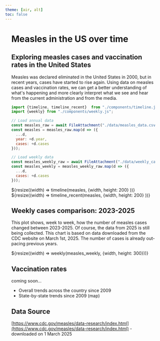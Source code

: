 ```yaml
---
theme: [air, alt]
toc: false
---
```


<style>
.content {
  max-width: 800px;
  margin: 0 auto;
  padding: 0 20px;
}
</style>

<div class="content">

# Measles in the US over time
## Exploring measles cases and vaccination rates in the United States

Measles was declared eliminated in the United States in 2000, but in recent years, cases have started to 
rise again. Using data on measles cases and vaccination rates, we can get a better understanding 
of what's happening and more clearly interpret what we see and hear from the current administration and from the media. 


```js
import {timeline, timeline_recent}  from "./components/timeline.js";
import {weekly} from "./components/weekly.js";
```

```js
// Load annual data
const measles_raw = await FileAttachment("./data/measles_data.csv").csv({typed: true});
const measles = measles_raw.map(d => ({
  ...d,
  year: +d.year,
  cases: +d.cases
}));
```

```js
// Load weekly data 
const measles_weekly_raw = await FileAttachment("./data/weekly_cases.csv").csv({typed:true});
const measles_weekly = measles_weekly_raw.map(d => ({
  ...d,
  cases: +d.cases
}));
```

<div class="card">
${resize((width) => timeline(measles, {width, height: 200} ))}
</div>

<div class="card">
${resize((width) => timeline_recent(measles, {width, height: 200} ))}

</div>

## Weekly cases comparison: 2023-2025

This plot shows, week to week, how the number of measles cases changed between 
2023-2025. Of course, the data from 2025 is still being collected. This chart is 
based on data downloaded from the CDC website on March 1st, 2025. The number
of cases is already out-pacing previous years.

<div class="card">
${resize((width) => weekly(measles_weekly, {width, height: 300}))}
</div>

## Vaccination rates

coming soon... 

- Overall trends across the country since 2009
- State-by-state trends since 2009 (map)


## Data Source

[https://www.cdc.gov/measles/data-research/index.html](https://www.cdc.gov/measles/data-research/index.html) - downloaded on 1 March 2025



</div>

<!-- ```js
display(measles_weekly)

``` -->
